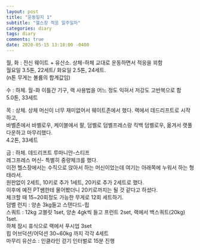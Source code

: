 ```yaml
---
layout: post
title: "운동일지 1"
subtitle: "헬스장 적응 일주일차"
categories: diary
tags: diary
comments: true
date: 2020-05-15 13:18:00 -0400
---
```



월, 화 : 전신 웨이트 + 유산소. 상체-하체 교대로 운동하면서 적응을 꾀함  
월요일 3.5톤, 22세트/ 화요일 2.5톤, 24세트.  
(n톤 무게는 볼륨의 합계값임)  

수 : 하체. 월-화 이틀간 기구, 랙 사용법을 어느 정도 익혀서 저강도 고반복으로 함  
5.0톤, 33세트  


목 : 상체. 상체 머신이 너무 재미없어서 웨이트존에서 했다. 랙에서 데드리프트로 시작하고,     
바벨존에서 바벨로우, 케이블에서 팔, 덤벨로 덤벨프레스랑 킥백 덤벨로우, 옮겨서 랫풀다운하고 마무리했다.  
4.2톤, 33세트  

금 : 하체. 
데드리프트 루마니안-스티프  
레그프레스 머신- 특별히 중량체크를 했다.   
이전 헬스장에서는 수직으로 앉아서 하는 머신이었는데 여기는 아래쪽에 누워서 하는 형태라서.   
원판없이 2세트, 10키로 추가 1세트, 20키로 추가 2세트로 했다.   
이후에 예전 PT쌤한테 물어봤더니 20키로까지는 될 것 같다고 하셨다.   
체크할 때 15~20회정도 가능한 무게로 12회 세트하기.  
덤벨 런지 : 양손 3kg들고 스탠다드-힙  
스쿼트 : 12kg 고블릿 1set, 양손 4gk씩 들고 프런트 2set,   랙에서 백스쿼트(20kg) 1set.  
하체 잠시 휴식으로 랙에서 푸시업 3set  
힙 어브덕션/어덕션 30~60kg 까지 각각 4세트  
마무리 유산소 : 인클라인 걷기 인터벌로 15분 진행  

